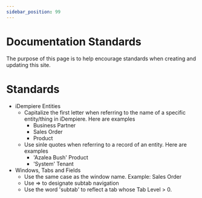 ```yaml
---
sidebar_position: 99
---
```

# Documentation Standards

The purpose of this page is to help encourage standards when creating and updating this site.

# Standards

* iDempiere Entities
    * Capitalize the first letter when referring to the name of a specific entity/thing in iDempiere. Here are examples
        * Business Partner
        * Sales Order
        * Product
    * Use sinle quotes when referring to a record of an entity. Here are examples
        * 'Azalea Bush' Product
        * 'System' Tenant
* Windows, Tabs and Fields
    * Use the same case as the window name. Example: Sales Order
    * Use => to designate subtab navigation
    * Use the word 'subtab' to reflect a tab whose Tab Level > 0.

